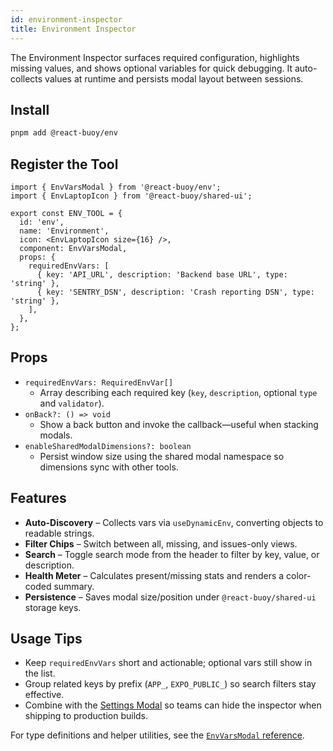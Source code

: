 ```yaml
---
id: environment-inspector
title: Environment Inspector
---
```


The Environment Inspector surfaces required configuration, highlights missing values, and shows optional variables for quick debugging. It auto-collects values at runtime and persists modal layout between sessions.

## Install

```bash
pnpm add @react-buoy/env
```

## Register the Tool

[//]: # 'Example'
```tsx
import { EnvVarsModal } from '@react-buoy/env';
import { EnvLaptopIcon } from '@react-buoy/shared-ui';

export const ENV_TOOL = {
  id: 'env',
  name: 'Environment',
  icon: <EnvLaptopIcon size={16} />,
  component: EnvVarsModal,
  props: {
    requiredEnvVars: [
      { key: 'API_URL', description: 'Backend base URL', type: 'string' },
      { key: 'SENTRY_DSN', description: 'Crash reporting DSN', type: 'string' },
    ],
  },
};
```
[//]: # 'Example'

## Props

- `requiredEnvVars: RequiredEnvVar[]`
  - Array describing each required key (`key`, `description`, optional `type` and `validator`).
- `onBack?: () => void`
  - Show a back button and invoke the callback—useful when stacking modals.
- `enableSharedModalDimensions?: boolean`
  - Persist window size using the shared modal namespace so dimensions sync with other tools.

## Features

- **Auto-Discovery** – Collects vars via `useDynamicEnv`, converting objects to readable strings.
- **Filter Chips** – Switch between all, missing, and issues-only views.
- **Search** – Toggle search mode from the header to filter by key, value, or description.
- **Health Meter** – Calculates present/missing stats and renders a color-coded summary.
- **Persistence** – Saves modal size/position under `@react-buoy/shared-ui` storage keys.

## Usage Tips

- Keep `requiredEnvVars` short and actionable; optional vars still show in the list.
- Group related keys by prefix (`APP_`, `EXPO_PUBLIC_`) so search filters stay effective.
- Combine with the [Settings Modal](../guides/settings-modal.md) so teams can hide the inspector when shipping to production builds.

For type definitions and helper utilities, see the [`EnvVarsModal` reference](../reference/EnvVarsModal.md).
